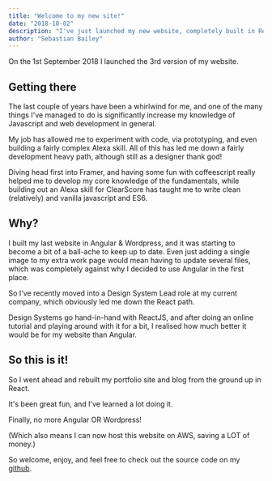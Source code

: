 ```yaml
---
title: "Welcome to my new site!"
date: "2018-10-02"
description: "I've just launched my new website, completely built in ReactJS"
author: "Sebastian Bailey"
---
```


On the 1st September 2018 I launched the 3rd version of my website.

## Getting there

The last couple of years have been a whirlwind for me, and one of the many things I've managed to do is significantly increase my knowledge of Javascript and web development in general.

My job has allowed me to experiment with code, via prototyping, and even building a fairly complex Alexa skill. All of this has led me down a fairly development heavy path, although still as a designer thank god!

Diving head first into Framer, and having some fun with coffeescript really helped me to develop my core knowledge of the fundamentals, while building out an Alexa skill for ClearScore has taught me to write clean (relatively) and vanilla javascript and ES6.

## Why?

I built my last website in Angular & Wordpress, and it was starting to become a bit of a ball-ache to keep up to date. Even just adding a single image to my extra work page would mean having to update several files, which was completely against why I decided to use Angular in the first place.

So I've recently moved into a Design System Lead role at my current company, which obviously led me down the React path.

Design Systems go hand-in-hand with ReactJS, and after doing an online tutorial and playing around with it for a bit, I realised how much better it would be for my website than Angular.

## So this is it!

So I went ahead and rebuilt my portfolio site and blog from the ground up in React.

It's been great fun, and I've learned a lot doing it.

Finally, no more Angular OR Wordpress!

(Which also means I can now host this website on AWS, saving a LOT of money.)

So welcome, enjoy, and feel free to check out the source code on my <a href="https://github.com/sebcglbailey/Website2018/tree/master/personal-react-website" target="_blank">github</a>.